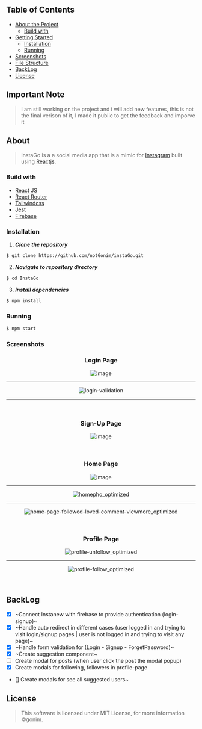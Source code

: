 


## Table of Contents


- [About the Project](#about)
  - [Build with](#build-with)
- [Getting Started](#getting-started)
  - [Installation](#installation)
  - [Running](#running)
- [Screenshots](#screenshots)
- [File Structure](#file-structure)
- [BackLog](#backlog)
- [License](#license)



## Important Note
> I am still working on the project and i will add new features, this is not the final verison of it, I made it public to get the feedback and imporve it 


## About
> InstaGo is a a social media app that is a mimic for [Instagram](https://www.instagram.com/) built using [Reactjs](https://reactjs.org/).


### Build with
- [React JS](https://reactjs.org/)
- [React Router](https://reacttraining.com/react-router/web/guides/quick-start)
- [Tailwindcss](https://tailwindcss.com/)
- [Jest](https://jestjs.io/)
- [Firebase](https://firebase.google.com/)


### Installation

1. **_Clone the repository_**

```sh
$ git clone https://github.com/notGonim/instaGo.git
```
2. **_Navigate to repository directory_**
```sh
$ cd InstaGo
```

3. **_Install dependencies_**

```sh
$ npm install
```


### Running

```sh
$ npm start
```


### Screenshots


<div align="center">
  
<h3 align="center">Login Page</h3>

  ![image](https://user-images.githubusercontent.com/69145711/122092004-badceb80-ce09-11eb-9e42-1e5d132a822a.png)
  
  <hr/>
  
![login-validation](https://user-images.githubusercontent.com/69145711/122091833-8701c600-ce09-11eb-8279-1032451f28f6.png)

  <hr/>
  
<br/> 
  <h3 align="center">Sign-Up Page</h3>


![image](https://user-images.githubusercontent.com/69145711/122093074-f5935380-ce0a-11eb-85bd-be26915df96b.png)
  
  
  <br/>
  
  
  <h3 align="center">Home Page</h3>

![image](https://user-images.githubusercontent.com/69145711/122093336-45721a80-ce0b-11eb-806e-318466bc2ca4.png)
 
  <hr/>
 
  ![homepho_optimized](https://user-images.githubusercontent.com/69145711/122097959-8a4c8000-ce10-11eb-98c7-5772a3491bfb.png)


  <hr/>
  
  ![home-page-followed-loved-comment-viewmore_optimized](https://user-images.githubusercontent.com/69145711/122098120-b831c480-ce10-11eb-8116-57653ded2634.png)


<br/>
  <h3 align="center">Profile Page</h3>
  

![profile-unfollow_optimized](https://user-images.githubusercontent.com/69145711/122096539-f6c67f80-ce0e-11eb-9ee4-ff4ca9d3847b.png)


  <hr/>
  
 ![profile-follow_optimized](https://user-images.githubusercontent.com/69145711/122096730-24abc400-ce0f-11eb-9e6d-ea9fbcdd8790.png)

  
  <br/>
</div>


## BackLog

- [x] ~Connect Instanew with firebase to provide authentication (login-signup)~
- [x] ~Handle auto redirect in different cases (user logged in and trying to visit login/signup pages | user is not logged in and trying to visit any page)~
- [x] ~Handle form validation for (Login - Signup - ForgetPassword)~
- [x] ~Create suggestion component~
- [ ] Create modal for posts (when user click the post the modal popup)
- [x] Create modals for following, followers in profile-page
- [] Create modals for see all suggested users~


## License

> This software is licensed under MIT License, for more information ©gonim.
